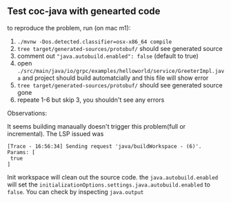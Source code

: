 ## Test coc-java with genearted code

to reproduce the problem, run (on mac m1):

1. `./mvnw -Dos.detected.classifier=osx-x86_64 compile`
2. `tree target/generated-sources/protobuf/` should see generated source
3. comment out `"java.autobuild.enabled": false` (default to true)
6. open `./src/main/java/io/grpc/examples/helloworld/service/GreeterImpl.java`
	and project should build automatcially and this file will show error
6. `tree target/generated-sources/protobuf/` should see generated source gone
7. repeate 1-6 but skip 3, you shouldn't see any errors


Observations:

It seems building manaually doesn't trigger this problem(full or incremental). The LSP issued was
   ```
[Trace - 16:56:34] Sending request 'java/buildWorkspace - (6)'.
Params: [
    true
]
   ```

Init workspace will clean out the source code. the `java.autobuild.enabled`
will set the `initializationOptions.settings.java.autobuild.enabled` to
`false`. You can check by inspecting `java.output`

